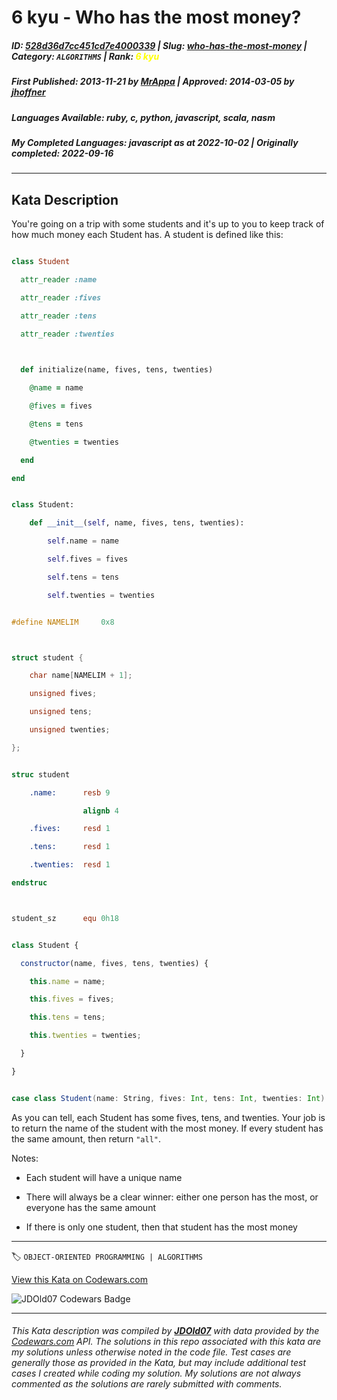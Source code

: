 # 6 kyu - Who has the most money?

##### **ID**: [528d36d7cc451cd7e4000339](https://www.codewars.com/kata/528d36d7cc451cd7e4000339) | **Slug**: [who-has-the-most-money](https://www.codewars.com/kata/528d36d7cc451cd7e4000339) | **Category**: `ALGORITHMS` | **Rank**: <span style="color:yellow">6 kyu</span>

##### **First Published**: 2013-11-21 ***by*** [MrAppa](https://www.codewars.com/users/MrAppa) | **Approved**: 2014-03-05 ***by*** [jhoffner](https://www.codewars.com/users/jhoffner)

##### **Languages Available**: ruby, c, python, javascript, scala, nasm

##### **My Completed Languages**: javascript ***as at*** 2022-10-02 | **Originally completed**: 2022-09-16

---

## Kata Description


You're going on a trip with some students and it's up to you to keep track of how much money each Student has. A student is defined like this:



```ruby

class Student

  attr_reader :name

  attr_reader :fives

  attr_reader :tens

  attr_reader :twenties

  

  def initialize(name, fives, tens, twenties)

    @name = name

    @fives = fives

    @tens = tens

    @twenties = twenties

  end

end

```

```python

class Student:

    def __init__(self, name, fives, tens, twenties):

        self.name = name

        self.fives = fives

        self.tens = tens

        self.twenties = twenties

```

```c

#define NAMELIM     0x8



struct student {

    char name[NAMELIM + 1];

    unsigned fives;

    unsigned tens;

    unsigned twenties;

};

```

```nasm

struc student

    .name:      resb 9

                alignb 4

    .fives:     resd 1

    .tens:      resd 1

    .twenties:  resd 1

endstruc



student_sz      equ 0h18

```

```javascript

class Student {

  constructor(name, fives, tens, twenties) {

    this.name = name;

    this.fives = fives;

    this.tens = tens;

    this.twenties = twenties;

  }

}

```

```scala

case class Student(name: String, fives: Int, tens: Int, twenties: Int)

```



As you can tell, each Student has some fives, tens, and twenties. Your job is to return the name of the student with the most money. If every student has the same amount, then return `"all"`.



Notes:

* Each student will have a unique name

* There will always be a clear winner: either one person has the most, or everyone has the same amount

* If there is only one student, then that student has the most money

---


🏷 `OBJECT-ORIENTED PROGRAMMING | ALGORITHMS`


[View this Kata on Codewars.com](https://www.codewars.com/kata/528d36d7cc451cd7e4000339)

![](https://www.codewars.com/users/jdold07/badges/large "JDOld07 Codewars Badge")

---

###### *This Kata description was compiled by [**JDOld07**](https://tpstech.dev) with data provided by the [Codewars.com](https://www.codewars.com) API.  The solutions in this repo associated with this kata are my solutions unless otherwise noted in the code file.  Test cases are generally those as provided in the Kata, but may include additional test cases I created while coding my solution.  My solutions are not always commented as the solutions are rarely submitted with comments.*

